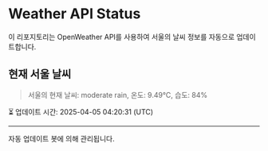 
# Weather API Status

이 리포지토리는 OpenWeather API를 사용하여 서울의 날씨 정보를 자동으로 업데이트합니다.

## 현재 서울 날씨
> 서울의 현재 날씨: moderate rain, 온도: 9.49°C, 습도: 84%

⏳ 업데이트 시간: 2025-04-05 04:20:31 (UTC)

---
자동 업데이트 봇에 의해 관리됩니다.
